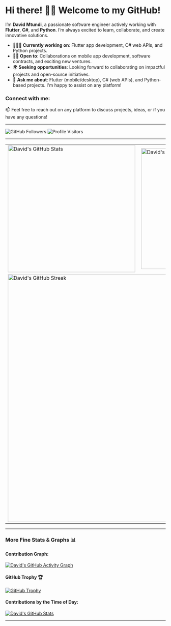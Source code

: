 # Hi there! 👋🏾 Welcome to my GitHub!

I’m **David Mtundi**, a passionate software engineer actively working with **Flutter**, **C#**, and **Python**. I’m always excited to learn, collaborate, and create innovative solutions.

- 👨🏾‍💻 **Currently working on**: Flutter app development, C# web APIs, and Python projects.
- 🤝🏾 **Open to**: Collaborations on mobile app development, software contracts, and exciting new ventures.
- 🌍 **Seeking opportunities**: Looking forward to collaborating on impactful projects and open-source initiatives.
- 💬 **Ask me about**: Flutter (mobile/desktop), C# (web APIs), and Python-based projects. I'm happy to assist on any platform!

### Connect with me:

📫 Feel free to reach out on any platform to discuss projects, ideas, or if you have any questions!

---

![GitHub Followers](https://img.shields.io/github/followers/DavidMtundi?style=plastic)
![Profile Visitors](https://visitor-badge.glitch.me/badge?page_id=DavidMtundi.page)

---

<center>
<table>
  <tr>
    <td><img width="400px" align="left" src="https://github-readme-stats.vercel.app/api?username=DavidMtundi&count_private=true&show_icons=true&theme=dark&layout=compact" alt="David's GitHub Stats" /></td>
    <td><img width="380px" align="left" src="https://github-readme-stats.vercel.app/api/top-langs/?username=davidmtundi&hide=html&layout=compact&theme=dark" alt="David's Top Languages" /></td>
  </tr>  
  <tr>
    <td colspan="2"><img width="780px" align="center" src="https://streak-stats.demolab.com/?user=DavidMtundi&theme=highcontrast" alt="David's GitHub Streak" /></td>  
  </tr>
</table>
</center>

---

### More Fine Stats & Graphs 📊

#### Contribution Graph:

[![David's GitHub Activity Graph](https://github-readme-activity-graph.vercel.app/graph?username=DavidMtundi&theme=react-dark)](https://github.com/DavidMtundi)

#### GitHub Trophy 🏆

[![GitHub Trophy](https://github-profile-trophy.vercel.app/?username=DavidMtundi&theme=onedark&no-bg=true)](https://github.com/ryo-ma/github-profile-trophy)

#### Contributions by the Time of Day:

[![David's GitHub Stats](https://github-profile-summary-cards.vercel.app/api/cards/productive-time?username=DavidMtundi&theme=solarized_dark)](https://github.com/DavidMtundi)

---
